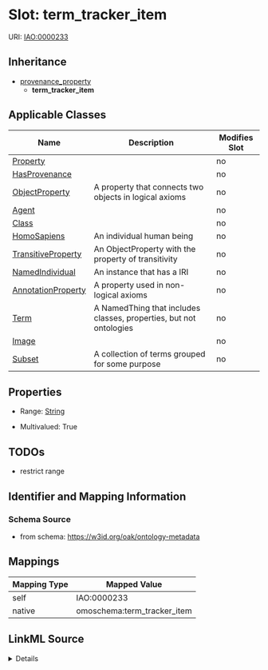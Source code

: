 

# Slot: term_tracker_item



URI: [IAO:0000233](http://purl.obolibrary.org/obo/IAO_0000233)




## Inheritance

* [provenance_property](provenance_property.md)
    * **term_tracker_item**






## Applicable Classes

| Name | Description | Modifies Slot |
| --- | --- | --- |
| [Property](Property.md) |  |  no  |
| [HasProvenance](HasProvenance.md) |  |  no  |
| [ObjectProperty](ObjectProperty.md) | A property that connects two objects in logical axioms |  no  |
| [Agent](Agent.md) |  |  no  |
| [Class](Class.md) |  |  no  |
| [HomoSapiens](HomoSapiens.md) | An individual human being |  no  |
| [TransitiveProperty](TransitiveProperty.md) | An ObjectProperty with the property of transitivity |  no  |
| [NamedIndividual](NamedIndividual.md) | An instance that has a IRI |  no  |
| [AnnotationProperty](AnnotationProperty.md) | A property used in non-logical axioms |  no  |
| [Term](Term.md) | A NamedThing that includes classes, properties, but not ontologies |  no  |
| [Image](Image.md) |  |  no  |
| [Subset](Subset.md) | A collection of terms grouped for some purpose |  no  |







## Properties

* Range: [String](String.md)

* Multivalued: True





## TODOs

* restrict range

## Identifier and Mapping Information







### Schema Source


* from schema: https://w3id.org/oak/ontology-metadata




## Mappings

| Mapping Type | Mapped Value |
| ---  | ---  |
| self | IAO:0000233 |
| native | omoschema:term_tracker_item |




## LinkML Source

<details>
```yaml
name: term_tracker_item
todos:
- restrict range
from_schema: https://w3id.org/oak/ontology-metadata
rank: 1000
is_a: provenance_property
slot_uri: IAO:0000233
alias: term_tracker_item
domain_of:
- HasProvenance
range: string
multivalued: true

```
</details>